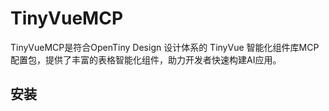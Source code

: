 # TinyVueMCP

TinyVueMCP是符合OpenTiny Design 设计体系的 TinyVue 智能化组件库MCP配置包，提供了丰富的表格智能化组件，助力开发者快速构建AI应用。

## 安装
